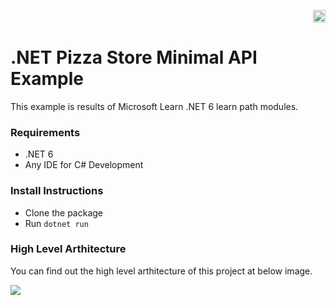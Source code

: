 <p align="right"><a href="https://github.com/enesthedev/dotnet6-minimal-api-example/blob/master/README_TR.md" title="Bu sayfayı Türkçe olarak görüntüle" target="_blank"><img height="20" src="https://github.com/enesthedev/art/blob/master/see-at-turkish.ico"/></a></p>

# .NET Pizza Store Minimal API Example
This example is results of Microsoft Learn .NET 6 learn path modules.

### Requirements

- .NET 6
- Any IDE for C# Development

### Install Instructions

- Clone the package
- Run `dotnet run`

### High Level Arthitecture
You can find out the high level arthitecture of this project at below image.

![](https://user-images.githubusercontent.com/16338242/198822571-2f8e0758-ef67-445e-b429-8e20ce0cd4ac.png)
